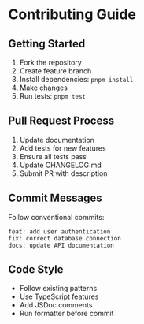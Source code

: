 # Contributing Guide

## Getting Started

1. Fork the repository
2. Create feature branch
3. Install dependencies: `pnpm install`
4. Make changes
5. Run tests: `pnpm test`

## Pull Request Process

1. Update documentation
2. Add tests for new features
3. Ensure all tests pass
4. Update CHANGELOG.md
5. Submit PR with description

## Commit Messages

Follow conventional commits:
```
feat: add user authentication
fix: correct database connection
docs: update API documentation
```

## Code Style

- Follow existing patterns
- Use TypeScript features
- Add JSDoc comments
- Run formatter before commit
